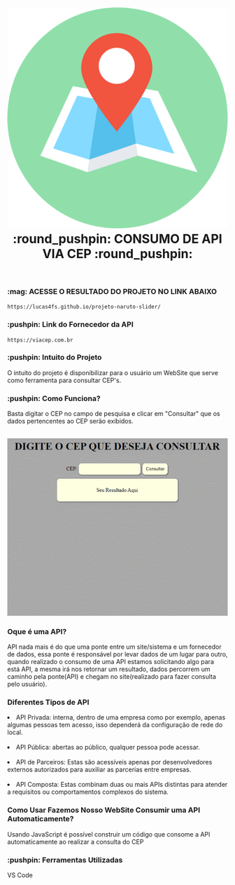 <h1 align="center">
<img src="src/imagens/loc.png" >
    <br>:round_pushpin: CONSUMO DE API VIA CEP :round_pushpin:
</h1>
<br>
<h3>
    :mag: ACESSE O RESULTADO DO PROJETO NO LINK ABAIXO
</h3>

```
https://lucas4fs.github.io/projeto-naruto-slider/
``` 

<h3>
    :pushpin: Link do Fornecedor da API
</h3>

```
https://viacep.com.br
``` 

<h3>
    :pushpin: Intuito do Projeto
</h3>

<p>
    O intuito do projeto é disponibilizar para o usuário um WebSite que serve como ferramenta para consultar CEP's.
</p>

<h3>
    :pushpin: Como Funciona?
</h3>

<p>
    Basta digitar o CEP no campo de pesquisa e clicar em "Consultar" que os dados pertencentes ao CEP serão exibidos.

<br><img src="src\imagensreadme\consumindoapiviacep5.gif">
</p>

<h3>
    Oque é uma API?
</h3>

<p>
    API nada mais é do que uma ponte entre um site/sistema e um fornecedor de dados, essa ponte é responsável por levar dados de um lugar para outro, quando realizado o consumo de uma API estamos solicitando algo para está API, a mesma irá nos retornar um resultado, dados percorrem um caminho pela ponte(API) e chegam no site(realizado para fazer consulta pelo usuário).
</p>

<h3>
    Diferentes Tipos de API
</h3>

<li>
    API Privada: interna, dentro de uma empresa como por exemplo, apenas algumas pessoas tem acesso, isso dependerá da configuração de rede do local.
</li>
<br>
<li>
    API Pública: abertas ao público, qualquer pessoa pode acessar.
</li>
<br>
<li>
    API de Parceiros: Estas são acessíveis apenas por desenvolvedores externos autorizados para auxiliar as parcerias entre empresas.
</li>
<br>
<li>
    API Composta: Estas combinam duas ou mais APIs distintas para atender a requisitos ou comportamentos complexos do sistema. 
</li>

<h3>
    Como Usar Fazemos Nosso WebSite Consumir uma API Automaticamente?
</h3>

<p>
    Usando JavaScript é possível construir um código que consome a API automaticamente ao realizar a consulta do CEP
</p>

<h3>
    :pushpin: Ferramentas Utilizadas
</h3>

<p>
    VS Code
</p>
